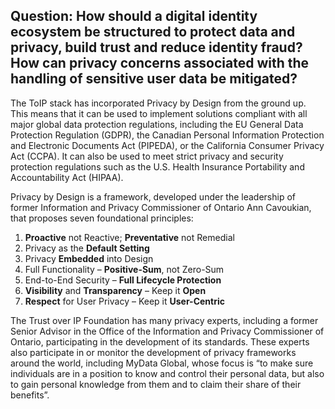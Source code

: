 ## Question: How should a digital identity ecosystem be structured to protect data and privacy, build trust and reduce identity fraud? How can privacy concerns associated with the handling of sensitive user data be mitigated?

The ToIP stack has incorporated Privacy by Design from the ground up. This means that it can be used to implement solutions compliant with all major global data protection regulations, including the EU General Data Protection Regulation (GDPR), the Canadian Personal Information Protection and Electronic Documents Act (PIPEDA), or the California Consumer Privacy Act (CCPA). It can also be used to meet strict privacy and security protection regulations such as the U.S. Health Insurance Portability and Accountability Act (HIPAA).

Privacy by Design is a framework, developed under the leadership of former Information and Privacy Commissioner of Ontario Ann Cavoukian, that proposes seven foundational principles:

1. **Proactive** not Reactive; **Preventative** not Remedial
0. Privacy as the **Default Setting**
0. Privacy **Embedded** into Design
0. Full Functionality – **Positive-Sum**, not Zero-Sum
0. End-to-End Security – **Full Lifecycle Protection**
0. **Visibility** and **Transparency** – Keep it **Open**
0. **Respect** for User Privacy – Keep it **User-Centric**

The Trust over IP Foundation has many privacy experts, including a former Senior Advisor in the Office of the Information and Privacy Commissioner of Ontario, participating in the development of its standards. These experts also participate in or monitor the development of privacy frameworks around the world, including MyData Global, whose focus is “to make sure individuals are in a position to know and control their personal data, but also to gain personal knowledge from them and to claim their share of their benefits”.

